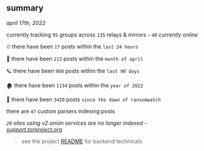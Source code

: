 
## summary
_april 17th, 2022_

currently tracking `95` groups across `135` relays & mirrors - _`48` currently online_

⏲ there have been `17` posts within the `last 24 hours`

🦈 there have been `213` posts within the `month of april`

🪐 there have been `968` posts within the `last 90 days`

🏚 there have been `1134` posts within the `year of 2022`

🦕 there have been `3420` posts `since the dawn of ransomwatch`

there are `47` custom parsers indexing posts

_`20` sites using v2 onion services are no longer indexed - [support.torproject.org](https://support.torproject.org/onionservices/v2-deprecation/)_

> see the project [README](https://github.com/thetanz/ransomwatch#ransomwatch--) for backend technicals
